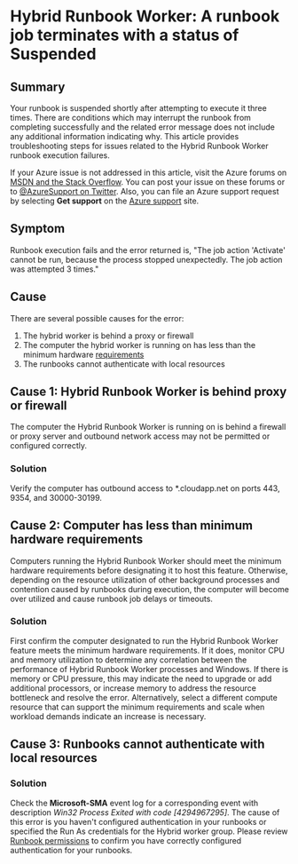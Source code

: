 <properties
   pageTitle="Hybrid Runbook Worker: A runbook job terminates with a status of Suspended | Microsoft Azure"
   description="Symptoms causes and resolutions for Hybrid Runbook Worker job termination error."
   services="automation"
   documentationCenter=""
   authors="mgoedtel"
   manager="jwhit"
   editor="tysonn" />
<tags
	ms.service="automation"
	ms.date="05/18/2016"
	wacn.date=""/>

# Hybrid Runbook Worker: A runbook job terminates with a status of Suspended

## Summary

Your runbook is suspended shortly after attempting to execute it three times. There are conditions which may interrupt the runbook from completing successfully and the related error message does not include any additional information indicating why. This article provides troubleshooting steps for issues related to the Hybrid Runbook Worker runbook execution failures.

If your Azure issue is not addressed in this article, visit the Azure forums on [MSDN and the Stack Overflow](https://azure.microsoft.com/support/forums/). You can post your issue on these forums or to [@AzureSupport on Twitter](https://twitter.com/AzureSupport). Also, you can file an Azure support request by selecting **Get support** on the [Azure support](https://azure.microsoft.com/support/contact/) site.

## Symptom

Runbook execution fails and the error returned is, "The job action 'Activate' cannot be run, because the process stopped unexpectedly. The job action was attempted 3 times."


## Cause

There are several possible causes for the error: 

  1. The hybrid worker is behind a proxy or firewall
  2. The computer the hybrid worker is running on has less than the minimum hardware [requirements](/documentation/articles/automation-hybrid-runbook-worker/#hybrid-runbook-worker-requirements) 
  3. The runbooks cannot authenticate with local resources


## Cause 1: Hybrid Runbook Worker is behind proxy or firewall

The computer the Hybrid Runbook Worker is running on is behind a firewall or proxy server and outbound network access may not be permitted or configured correctly.

### Solution

Verify the computer has outbound access to *.cloudapp.net on ports 443, 9354, and 30000-30199. 

## Cause 2: Computer has less than minimum hardware requirements

Computers running the Hybrid Runbook Worker should meet the minimum hardware requirements before designating it to host this feature. Otherwise, depending on the resource utilization of other background processes and contention caused by runbooks during execution, the computer will become over utilized and cause runbook job delays or timeouts. 

### Solution 

First confirm the computer designated to run the Hybrid Runbook Worker feature meets the minimum hardware requirements.  If it does, monitor CPU and memory utilization to determine any correlation between the performance of Hybrid Runbook Worker processes and Windows.  If there is memory or CPU pressure, this may indicate the need to upgrade or add additional processors, or increase memory to address the resource bottleneck and resolve the error. Alternatively, select a different compute resource that can support the minimum requirements and scale when workload demands indicate an increase is necessary.         

## Cause 3: Runbooks cannot authenticate with local resources

### Solution

Check the **Microsoft-SMA** event log for a corresponding event with description *Win32 Process Exited with code [4294967295]*.  The cause of this error is you haven't configured authentication in your runbooks or specified the Run As credentials for the Hybrid worker group.  Please review [Runbook permissions](/documentation/articles/automation-hybrid-runbook-worker/#runbook-permissions) to confirm you have correctly configured authentication for your runbooks.  


 

